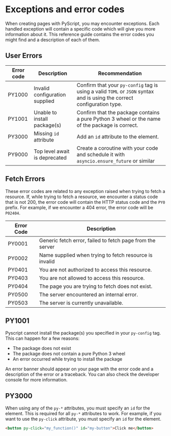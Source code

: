 # Exceptions and error codes

When creating pages with PyScript, you may encounter exceptions. Each handled exception will contain a specific code which will give you more information about it.
This reference guide contains the error codes you might find and a description of each of them.

## User Errors

| Error code | Description                    | Recommendation     |
|------------|--------------------------------|--------------------|
| PY1000     | Invalid configuration supplied | Confirm that your `py-config` tag is using a valid `TOML` or `JSON` syntax and is using the correct configuration type. |
| PY1001     | Unable to install package(s)   | Confirm that the package contains a pure Python 3 wheel or the name of the package is correct. |
| PY3000     | Missing `id` attribute        | Add an `id` attribute to the element. |
| PY9000     | Top level await is deprecated  | Create a coroutine with your code and schedule it with `asyncio.ensure_future` or similar |



## Fetch Errors

These error codes are related to any exception raised when trying to fetch a resource. If, while trying to fetch a resource, we encounter a status code that is not 200, the error code will contain the HTTP status code and the `PY0` prefix. For example, if we encounter a 404 error, the error code will be `P02404`.


| Error Code | Description                                                  |
|------------|--------------------------------------------------------------|
| PY0001     | Generic fetch error, failed to fetch page from the server    |
| PY0002     | Name supplied when trying to fetch resource is invalid       |
| PY0401     | You are not authorized to access this resource.              |
| PY0403     | You are not allowed to access this resource.                 |
| PY0404     | The page you are trying to fetch does not exist.             |
| PY0500     | The server encountered an internal error.                    |
| PY0503     | The server is currently unavailable.                         |

## PY1001

Pyscript cannot install the package(s) you specified in your `py-config` tag. This can happen for a few reasons:

- The package does not exist
- The package does not contain a pure Python 3 wheel
- An error occurred while trying to install the package

An error banner should appear on your page with the error code and a description of the error or a traceback. You can also check the developer console for more information.

## PY3000

When using any of the `py-*` attributes, you must specify an `id` for the element. This is required for all `py-*` attributes to work. For example, if you want to use the `py-click` attribute, you must specify an `id` for the element.

```html
<button py-click="my_function()" id="my-button">Click me</button>
```
